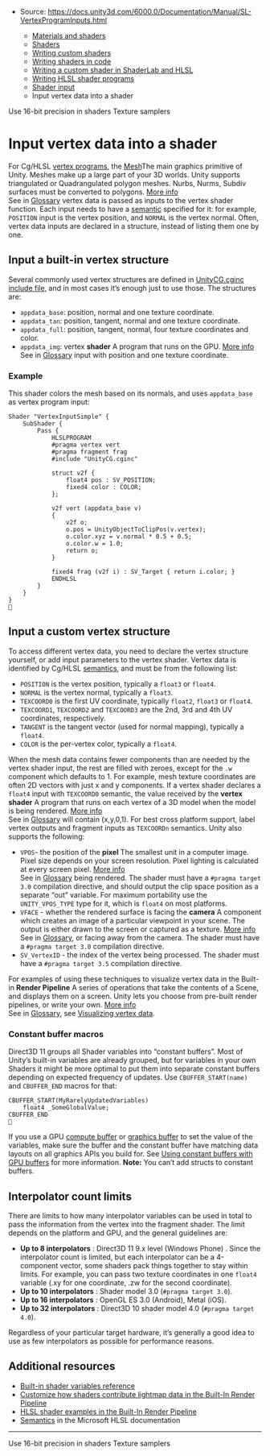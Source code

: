 * Source: https://docs.unity3d.com/6000.0/Documentation/Manual/SL-VertexProgramInputs.html

  * [Materials and shaders](https://docs.unity3d.com/6000.0/Documentation/Manual/materials-and-shaders.html)
  * [Shaders](https://docs.unity3d.com/6000.0/Documentation/Manual/Shaders.html)
  * [Writing custom shaders](https://docs.unity3d.com/6000.0/Documentation/Manual/writing-custom-shaders.html)
  * [Writing shaders in code](https://docs.unity3d.com/6000.0/Documentation/Manual/shader-writing.html)
  * [Writing a custom shader in ShaderLab and HLSL](https://docs.unity3d.com/6000.0/Documentation/Manual/SL-landing.html)
  * [Writing HLSL shader programs](https://docs.unity3d.com/6000.0/Documentation/Manual/writing-shader-writing-shader-programs-hlsl.html)
  * [Shader input](https://docs.unity3d.com/6000.0/Documentation/Manual/writing-shader-shader-input.html)
  * Input vertex data into a shader


[](https://docs.unity3d.com/6000.0/Documentation/Manual/SL-Use16BitPrecisionInShaders.html)
Use 16-bit precision in shaders
[](https://docs.unity3d.com/6000.0/Documentation/Manual/SL-SamplerStates.html)
Texture samplers
# Input vertex data into a shader
For Cg/HLSL [vertex programs](https://docs.unity3d.com/6000.0/Documentation/Manual/writing-shader-writing-shader-programs-hlsl.html), the [Mesh](https://docs.unity3d.com/6000.0/Documentation/Manual/class-Mesh.html)The main graphics primitive of Unity. Meshes make up a large part of your 3D worlds. Unity supports triangulated or Quadrangulated polygon meshes. Nurbs, Nurms, Subdiv surfaces must be converted to polygons. [More info](https://docs.unity3d.com/6000.0/Documentation/Manual/mesh.html)  
See in [Glossary](https://docs.unity3d.com/6000.0/Documentation/Manual/Glossary.html#Mesh) vertex data is passed as inputs to the vertex shader function. Each input needs to have a [semantic](https://docs.unity3d.com/6000.0/Documentation/Manual/SL-VertexProgramInputs.html) specified for it: for example, `POSITION` input is the vertex position, and `NORMAL` is the vertex normal.
Often, vertex data inputs are declared in a structure, instead of listing them one by one. 
## Input a built-in vertex structure
Several commonly used vertex structures are defined in [UnityCG.cginc include file](https://docs.unity3d.com/6000.0/Documentation/Manual/SL-BuiltinIncludes.html), and in most cases it’s enough just to use those. The structures are:
  * `appdata_base`: position, normal and one texture coordinate.
  * `appdata_tan`: position, tangent, normal and one texture coordinate.
  * `appdata_full`: position, tangent, normal, four texture coordinates and color.
  * `appdata_img`: vertex **shader** A program that runs on the GPU. [More info](https://docs.unity3d.com/6000.0/Documentation/Manual/Shaders.html)  
See in [Glossary](https://docs.unity3d.com/6000.0/Documentation/Manual/Glossary.html#Shader) input with position and one texture coordinate.


### Example
This shader colors the mesh based on its normals, and uses `appdata_base` as vertex program input:
```
Shader "VertexInputSimple" {
    SubShader {
        Pass {
            HLSLPROGRAM
            #pragma vertex vert
            #pragma fragment frag
            #include "UnityCG.cginc"
         
            struct v2f {
                float4 pos : SV_POSITION;
                fixed4 color : COLOR;
            };
            
            v2f vert (appdata_base v)
            {
                v2f o;
                o.pos = UnityObjectToClipPos(v.vertex);
                o.color.xyz = v.normal * 0.5 + 0.5;
                o.color.w = 1.0;
                return o;
            }

            fixed4 frag (v2f i) : SV_Target { return i.color; }
            ENDHLSL
        }
    } 
}

```

## Input a custom vertex structure
To access different vertex data, you need to declare the vertex structure yourself, or add input parameters to the vertex shader. Vertex data is identified by Cg/HLSL [semantics](https://docs.unity3d.com/6000.0/Documentation/Manual/SL-VertexProgramInputs.html), and must be from the following list:
  * `POSITION` is the vertex position, typically a `float3` or `float4`.
  * `NORMAL` is the vertex normal, typically a `float3`.
  * `TEXCOORD0` is the first UV coordinate, typically `float2`, `float3` or `float4`.
  * `TEXCOORD1`, `TEXCOORD2` and `TEXCOORD3` are the 2nd, 3rd and 4th UV coordinates, respectively.
  * `TANGENT` is the tangent vector (used for normal mapping), typically a `float4`.
  * `COLOR` is the per-vertex color, typically a `float4`.


When the mesh data contains fewer components than are needed by the vertex shader input, the rest are filled with zeroes, except for the `.w` component which defaults to 1. For example, mesh texture coordinates are often 2D vectors with just x and y components. If a vertex shader declares a `float4` input with `TEXCOORD0` semantic, the value received by the **vertex shader** A program that runs on each vertex of a 3D model when the model is being rendered. [More info](https://docs.unity3d.com/6000.0/Documentation/Manual/writing-shader-writing-shader-programs-hlsl.html)  
See in [Glossary](https://docs.unity3d.com/6000.0/Documentation/Manual/Glossary.html#vertexshader) will contain (x,y,0,1).
For best cross platform support, label vertex outputs and fragment inputs as `TEXCOORDn` semantics.
Unity also supports the following:
  * `VPOS`- the position of the **pixel** The smallest unit in a computer image. Pixel size depends on your screen resolution. Pixel lighting is calculated at every screen pixel. [More info](https://docs.unity3d.com/6000.0/Documentation/Manual/ShadowPerformance.html)  
See in [Glossary](https://docs.unity3d.com/6000.0/Documentation/Manual/Glossary.html#pixel) being rendered. The shader must have a `#pragma target 3.0` compilation directive, and should output the clip space position as a separate “out” variable. For maximum portability use the `UNITY_VPOS_TYPE` type for it, which is `float4` on most platforms.
  * `VFACE` - whether the rendered surface is facing the **camera** A component which creates an image of a particular viewpoint in your scene. The output is either drawn to the screen or captured as a texture. [More info](https://docs.unity3d.com/6000.0/Documentation/Manual/CamerasOverview.html)  
See in [Glossary](https://docs.unity3d.com/6000.0/Documentation/Manual/Glossary.html#Camera), or facing away from the camera. The shader must have a `#pragma target 3.0` compilation directive.
  * `SV_VertexID` - the index of the vertex being processed. The shader must have a `#pragma target 3.5` compilation directive.


For examples of using these techniques to visualize vertex data in the Built-in **Render Pipeline** A series of operations that take the contents of a Scene, and displays them on a screen. Unity lets you choose from pre-built render pipelines, or write your own. [More info](https://docs.unity3d.com/6000.0/Documentation/Manual/render-pipelines.html)  
See in [Glossary](https://docs.unity3d.com/6000.0/Documentation/Manual/Glossary.html#Renderpipeline), see [Visualizing vertex data](https://docs.unity3d.com/6000.0/Documentation/Manual/built-in-shader-examples-vertex-data.html).
### Constant buffer macros
Direct3D 11 groups all Shader variables into “constant buffers”. Most of Unity’s built-in variables are already grouped, but for variables in your own Shaders it might be more optimal to put them into separate constant buffers depending on expected frequency of updates.
Use `CBUFFER_START(name)` and `CBUFFER_END` macros for that:
```
CBUFFER_START(MyRarelyUpdatedVariables)
    float4 _SomeGlobalValue;
CBUFFER_END

```

If you use a GPU [compute buffer](https://docs.unity3d.com/6000.0/Documentation/ScriptReference/ComputeBuffer.html) or [graphics buffer](https://docs.unity3d.com/6000.0/Documentation/ScriptReference/GraphicsBuffer.html) to set the value of the variables, make sure the buffer and the constant buffer have matching data layouts on all graphics APIs you build for. See [Using constant buffers with GPU buffers](https://docs.unity3d.com/6000.0/Documentation/Manual/SL-PlatformDifferences.html#cbuffers) for more information.
**Note:** You can’t add structs to constant buffers.
## Interpolator count limits
There are limits to how many interpolator variables can be used in total to pass the information from the vertex into the fragment shader. The limit depends on the platform and GPU, and the general guidelines are:
  * **Up to 8 interpolators** : Direct3D 11 9.x level (Windows Phone) . Since the interpolator count is limited, but each interpolator can be a 4-component vector, some shaders pack things together to stay within limits. For example, you can pass two texture coordinates in one `float4` variable (.xy for one coordinate, .zw for the second coordinate).
  * **Up to 10 interpolators** : Shader model 3.0 (`#pragma target 3.0`).
  * **Up to 16 interpolators** : OpenGL ES 3.0 (Android), Metal (iOS).
  * **Up to 32 interpolators** : Direct3D 10 shader model 4.0 (`#pragma target 4.0`).


Regardless of your particular target hardware, it’s generally a good idea to use as few interpolators as possible for performance reasons.
## Additional resources
  * [Built-in shader variables reference](https://docs.unity3d.com/6000.0/Documentation/Manual/SL-UnityShaderVariables.html)
  * [Customize how shaders contribute lightmap data in the Built-In Render Pipeline](https://docs.unity3d.com/6000.0/Documentation/Manual/MetaPass.html)
  * [HLSL shader examples in the Built-In Render Pipeline](https://docs.unity3d.com/6000.0/Documentation/Manual/built-in-shader-examples.html)
  * [Semantics](https://learn.microsoft.com/en-us/windows/win32/direct3dhlsl/dx-graphics-hlsl-semantics) in the Microsoft HLSL documentation


* * *
[](https://docs.unity3d.com/6000.0/Documentation/Manual/SL-Use16BitPrecisionInShaders.html)
Use 16-bit precision in shaders
[](https://docs.unity3d.com/6000.0/Documentation/Manual/SL-SamplerStates.html)
Texture samplers
